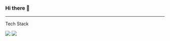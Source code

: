 ### Hi there 👋
---
Tech Stack

<img src="https://img.shields.io/badge/Python-3766AB?style=flat-square&logo=Python&logoColor=white"/></a>
<img src="https://img.shields.io/badge/jupyter-F37626?style=flat&logo=TypeScript&logoColor=white"/>
